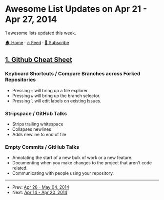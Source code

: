# Awesome List Updates on Apr 21 - Apr 27, 2014

1 awesome lists updated this week.

[🏠 Home](/README.md) · [🔥 Feed](https://test.trackawesomelist.com/week/feed.xml) · [📮 Subscribe](https://trackawesomelist.us17.list-manage.com/subscribe?u=d2f0117aa829c83a63ec63c2f&id=36a103854c)



## [1. Github Cheat Sheet](/content/tiimgreen/github-cheat-sheet/week/README.md)

### Keyboard Shortcuts / Compare Branches across Forked Repositories

*   Pressing `t` will bring up a file explorer.
*   Pressing `w` will bring up the branch selector.
*   Pressing `l` will edit labels on existing Issues.

### Stripspace / GitHub Talks

*   Strips trailing whitespace
*   Collapses newlines
*   Adds newline to end of file

### Empty Commits / GitHub Talks

*   Annotating the start of a new bulk of work or a new feature.
*   Documenting when you make changes to the project that aren't code related.
*   Communicating with people using your repository.

---

- Prev: [Apr 28 - May 04, 2014](/content/2014/17/README.md)
- Next: [Apr 14 - Apr 20, 2014](/content/2014/15/README.md)